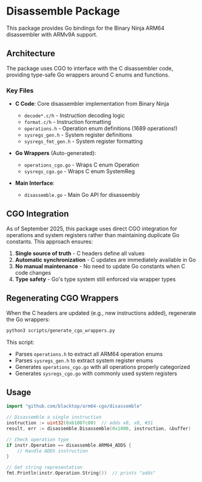 # Disassemble Package

This package provides Go bindings for the Binary Ninja ARM64 disassembler with ARMv9A support.

## Architecture

The package uses CGO to interface with the C disassembler code, providing type-safe Go wrappers around C enums and functions.

### Key Files

- **C Code**: Core disassembler implementation from Binary Ninja
  - `decode*.c/h` - Instruction decoding logic
  - `format.c/h` - Instruction formatting
  - `operations.h` - Operation enum definitions (1689 operations!)
  - `sysregs_gen.h` - System register definitions
  - `sysregs_fmt_gen.h` - System register formatting

- **Go Wrappers** (Auto-generated):
  - `operations_cgo.go` - Wraps C enum Operation
  - `sysregs_cgo.go` - Wraps C enum SystemReg

- **Main Interface**:
  - `disassemble.go` - Main Go API for disassembly

## CGO Integration

As of September 2025, this package uses direct CGO integration for operations and system registers rather than maintaining duplicate Go constants. This approach ensures:

1. **Single source of truth** - C headers define all values
2. **Automatic synchronization** - C updates are immediately available in Go
3. **No manual maintenance** - No need to update Go constants when C code changes
4. **Type safety** - Go's type system still enforced via wrapper types

## Regenerating CGO Wrappers

When the C headers are updated (e.g., new instructions added), regenerate the Go wrappers:

```bash
python3 scripts/generate_cgo_wrappers.py
```

This script:
- Parses `operations.h` to extract all ARM64 operation enums
- Parses `sysregs_gen.h` to extract system register enums
- Generates `operations_cgo.go` with all operations properly categorized
- Generates `sysregs_cgo.go` with commonly used system registers

## Usage

```go
import "github.com/blacktop/arm64-cgo/disassemble"

// Disassemble a single instruction
instruction := uint32(0xb1007c00)  // adds x0, x0, #31
result, err := disassemble.Disassemble(0x1000, instruction, &buffer)

// Check operation type
if instr.Operation == disassemble.ARM64_ADDS {
    // Handle ADDS instruction
}

// Get string representation
fmt.Println(instr.Operation.String())  // prints "adds"
```